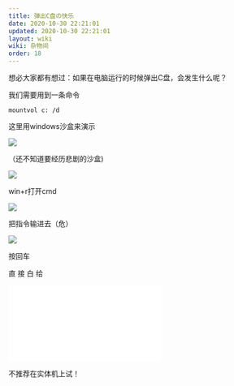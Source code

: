 ```yaml
---
title: 弹出C盘の快乐
date: 2020-10-30 22:21:01
updated: 2020-10-30 22:21:01
layout: wiki
wiki: 杂物间
order: 18
---
```


想必大家都有想过：如果在电脑运行的时候弹出C盘，会发生什么呢？

我们需要用到一条命令

```dos
mountvol c: /d
```

这里用windows沙盒来演示

![](https://raw.thun888.xyz/thun888/tuku/master/img/asd.png)

（还不知道要经历悲剧的沙盒)

![](https://raw.thun888.xyz/thun888/tuku/master/img/asd030223651.png)

win+r打开cmd

![](https://raw.thun888.xyz/thun888/tuku/master/img/20201030224031.png)

把指令输进去（危）

![](https://raw.thun888.xyz/thun888/tuku/master/img/20201030224416.png)

按回车

直 接 白 给
<iframe src="//player.bilibili.com/player.html?aid=970026140&bvid=BV1Np4y1k7QW&cid=251045938&page=1" scrolling="no" border="0" frameborder="no" framespacing="0" allowfullscreen="true"> </iframe>

不推荐在实体机上试！